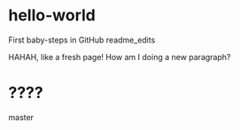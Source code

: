 # hello-world
First baby-steps in GitHub
 readme_edits


HAHAH, like a fresh page! How am I doing a new paragraph?

????
=======
 master

